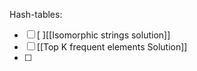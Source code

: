 Hash-tables:
- [ ] [ ][[Isomorphic strings solution]]
- [ ] [[Top K frequent elements Solution]]
- [ ] 
